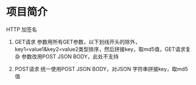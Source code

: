 # 项目简介

HTTP 加签名

1. GET请求 参数用所有GET参数，以下划线开头的除外，key1=value1&key2=value2类型排序，然后拼接key，取md5值，GET请求复杂
   参数改用POST JSON BODY，此处不支持

2. POST请求 统一使用POST JSON BODY，对JSON 字符串拼接key，取md5值

```
